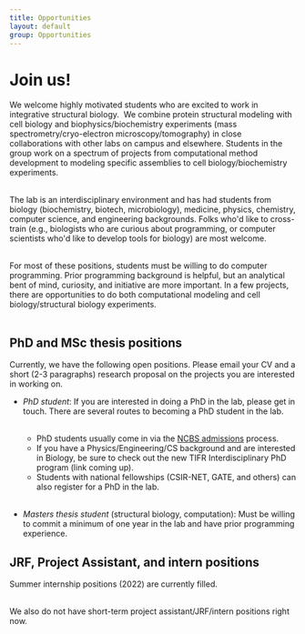 ```yaml
---
title: Opportunities
layout: default
group: Opportunities
---
```


# Join us!

<p class="text-justify">
We welcome highly motivated students who are excited to work in integrative structural biology.  We combine protein structural modeling with cell biology and biophysics/biochemistry experiments (mass spectrometry/cryo-electron microscopy/tomography) in close collaborations with other labs on campus and elsewhere. Students in the group work on a spectrum of projects from computational method development to modeling specific assemblies to cell biology/biochemistry experiments. <br><br>
</p>

<p class="text-justify">
The lab is an interdisciplinary environment and has had students from biology (biochemistry, biotech, microbiology), medicine, physics, chemistry, computer science, and engineering backgrounds. Folks who'd like to cross-train (e.g., biologists who are curious about programming, or computer scientists who'd like to develop tools for biology) are most welcome. <br><br>
</p>

<p class="text-justify">
For most of these positions, students must be willing to do computer programming. Prior programming background is helpful, but an analytical bent of mind, curiosity, and initiative are more important. In a few projects, there are opportunities to do both computational modeling and cell biology/structural biology experiments. <br><br>
</p>

## PhD and MSc thesis positions

 Currently, we have the following open positions. Please email your CV and a short (2-3 paragraphs) research proposal on the projects you are interested in working on.

- *PhD student*:  If you are interested in doing a PhD in the lab, please get in touch. There are several routes to becoming a PhD student in the lab. <br><br>

   * PhD students usually come in via the <a href='https://www.ncbs.res.in/academic/admissions'>NCBS admissions</a> process. 
   * If you have a Physics/Engineering/CS background and are interested in Biology, be sure to check out the new TIFR Interdisciplinary PhD program (link coming up). 
   * Students with national fellowships (CSIR-NET, GATE, and others) can also register for a PhD in the lab. <br><br>

- *Masters thesis student* (structural biology, computation): Must be willing to commit a minimum of one year in the lab and have prior programming experience.

## JRF, Project Assistant, and intern positions

Summer internship positions (2022) are currently filled. <br><br>

We also do not have short-term project assistant/JRF/intern positions right now. <br><br>
